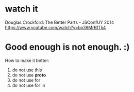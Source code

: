 # watch it

Douglas Crockford: The Better Parts - JSConfUY 2014
<https://www.youtube.com/watch?v=bo36MrBfTk4>

# Good enough is not enough. :)

How to make it better:

1. do not use this
1. do not use __proto__
1. do not use for
1. do not use for in